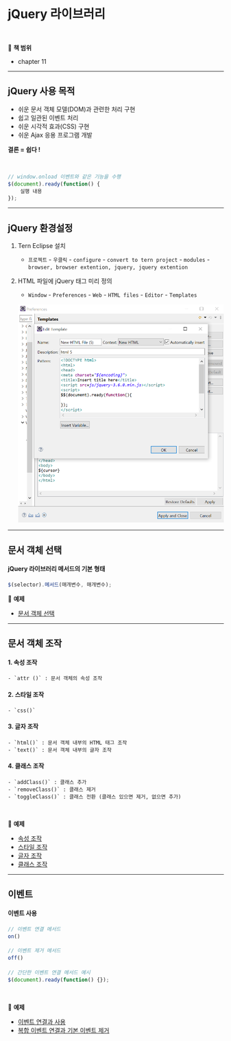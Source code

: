 # jQuery 라이브러리

<br>

:milky_way: **책 범위**
- chapter 11


---

## jQuery 사용 목적

- 쉬운 문서 객체 모델(DOM)과 관련한 처리 구현
- 쉽고 일관된 이벤트 처리
- 쉬운 시각적 효과(CSS) 구현
- 쉬운 Ajax 응용 프로그램 개발

**결론 = 쉽다 !**

<br>

```jsx
// window.onload 이벤트와 같은 기능을 수행
$(document).ready(function() {
	실행 내용
});
```

---

## jQuery 환경설정

1. Tern Eclipse 설치
    - `프로젝트` - `우클릭` - `configure` - `convert to tern project` - `modules` - `browser, browser extention, jquery, jquery extention`
2. HTML 파일에 jQuery 태그 미리 정의
    - `Window` - `Preferences` - `Web` - `HTML files` - `Editor` - `Templates`
    
    ![templates](./templates.png)
    

---

## 문서 객체 선택

#### jQuery 라이브러리 메서드의 기본 형태

```jsx
$(selector).메서드(매개변수, 매개변수);
```

:milky_way: **예제**
- [문서 객체 선택](./test/selector.html)

---

## 문서 객체 조작

#### 1. 속성 조작  
    - `attr ()` : 문서 객체의 속성 조작
#### 2. 스타일 조작 
    - `css()`
#### 3. 글자 조작 
    - `html()` : 문서 객체 내부의 HTML 태그 조작
    - `text()` : 문서 객체 내부의 글자 조작
#### 4. 클래스 조작
    - `addClass()` : 클래스 추가
    - `removeClass()` : 클래스 제거
    - `toggleClass()` : 클래스 전환 (클래스 있으면 제거, 없으면 추가)
    
 <br>

:milky_way: **예제**
- [속성 조작](./test/attr.html)
- [스타일 조작](./test/css.html)
- [글자 조작](./test/text_html_append.html)
- [클래스 조작](./test/addClass_removeClass.html)
---

## 이벤트

#### 이벤트 사용

```jsx
// 이벤트 연결 메서드
on() 

// 이벤트 제거 메서드
off()

// 간단한 이벤트 연결 메서드 예시
$(document).ready(function() {});
```
 <br>
    
:milky_way: **예제**
- [이벤트 연결과 사용](./test/event1.html)
- [복합 이벤트 연결과 기본 이벤트 제거](./test/event2.html)